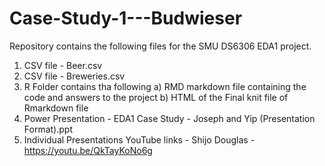 # Case-Study-1---Budwieser  

Repository contains the following files for the SMU DS6306 EDA1 project.
1) CSV file - Beer.csv
2) CSV file - Breweries.csv
3) R Folder contains tha following
    a) RMD markdown file containing the code and answers to the project
    b) HTML of the Final knit file of Rmarkdown file
5) Power Presentation - EDA1 Case Study - Joseph and Yip (Presentation Format).ppt
6) Individual Presentations YouTube links - 
Shijo 
Douglas - https://youtu.be/QkTayKoNo6g
